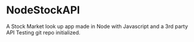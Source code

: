 # NodeStockAPI
A Stock Market look up app made in Node with Javascript and a 3rd party API
Testing git repo initialized.
